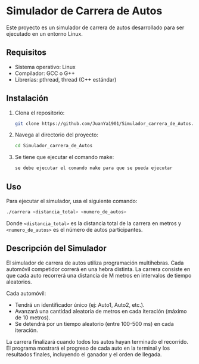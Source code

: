 # Simulador de Carrera de Autos

Este proyecto es un simulador de carrera de autos desarrollado para ser ejecutado en un entorno Linux.

## Requisitos

- Sistema operativo: Linux
- Compilador: GCC o G++
- Librerías: pthread, thread (C++ estándar)

## Instalación

1. Clona el repositorio:
   ```bash
   git clone https://github.com/JuanYa1901/Simulador_carrera_de_Autos.git
   ```
2. Navega al directorio del proyecto:
   ```bash
   cd Simulador_carrera_de_Autos
   ```
3. Se tiene que ejecutar el comando make:
   ```bash
   se debe ejecutar el comando make para que se pueda ejecutar
   ```

## Uso

Para ejecutar el simulador, usa el siguiente comando:

```bash
./carrera <distancia_total> <numero_de_autos>
```

Donde `<distancia_total>` es la distancia total de la carrera en metros y `<numero_de_autos>` es el número de autos participantes.

## Descripción del Simulador

El simulador de carrera de autos utiliza programación multihebras. Cada automóvil competidor correrá en una hebra distinta. La carrera consiste en que cada auto recorrerá una distancia de M metros en intervalos de tiempo aleatorios.

Cada automóvil:

- Tendrá un identificador único (ej: Auto1, Auto2, etc.).
- Avanzará una cantidad aleatoria de metros en cada iteración (máximo de 10 metros).
- Se detendrá por un tiempo aleatorio (entre 100-500 ms) en cada iteración.

La carrera finalizará cuando todos los autos hayan terminado el recorrido. El programa mostrará el progreso de cada auto en la terminal y los resultados finales, incluyendo el ganador y el orden de llegada.
